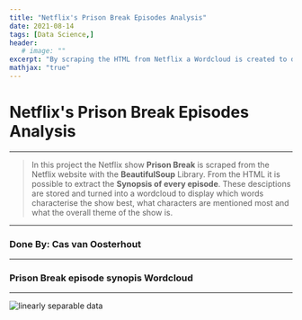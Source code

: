 ```yaml
---
title: "Netflix's Prison Break Episodes Analysis"
date: 2021-08-14
tags: [Data Science,]
header:
   # image: ""
excerpt: "By scraping the HTML from Netflix a Wordcloud is created to display what characterizes the show most"
mathjax: "true"
---
```

# Netflix's Prison Break Episodes Analysis
---
> In this project the Netflix show **Prison Break** is scraped from the Netflix website with the **BeautifulSoup** Library. From the HTML it is possible to extract the **Synopsis of every episode**. These desciptions are stored and turned into a wordcloud to display which words characterise the show best, what characters are mentioned most and what the overall theme of the show is. 

___
### Done By: Cas van Oosterhout
___

<script src="https://gist.github.com/CasvanOosterhout/74a6b03d12ef990acd10452e875379ce.js"></script>

### Prison Break episode synopis Wordcloud
___

<img src="{{ site.url }}{{ site.baseurl }}/images/PB3.png" alt="linearly separable data">
